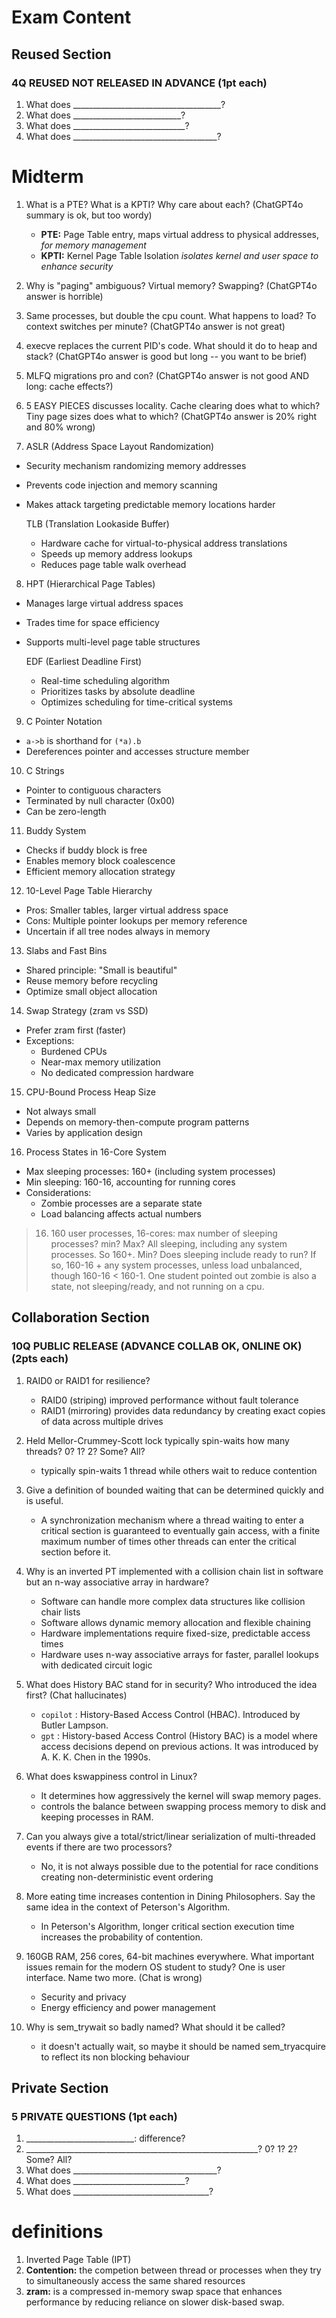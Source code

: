 # Exam Content

## Reused Section 
### 4Q REUSED NOT RELEASED IN ADVANCE (1pt each)
1. What does _____________________________________?
2. What does ___________________________?
3. What does ____________________________?
4. What does ____________________________________?

# Midterm 

1.  What is a PTE?  What is a KPTI?  Why care about each?
        (ChatGPT4o summary is ok, but too wordy)
    - **PTE:** Page Table entry, maps virtual address to physical addresses, *for memory management*
    - **KPTI:** Kernel Page Table Isolation *isolates kernel and user space to enhance security*
2.  Why is "paging" ambiguous?  Virtual memory?  Swapping?
        (ChatGPT4o answer is horrible)
3.  Same processes, but double the cpu count.  What happens to load?  To context switches per minute?
        (ChatGPT4o answer is not great)
4.  execve replaces the current PID's code.  What should it do to heap and stack?
        (ChatGPT4o answer is good but long -- you want to be brief)
5.  MLFQ migrations pro and con?
        (ChatGPT4o answer is not good AND long:  cache effects?)
6.  5 EASY PIECES discusses locality.  Cache clearing does what to which?  Tiny page sizes does what to which?
        (ChatGPT4o answer is 20% right and 80% wrong)



7. ASLR (Address Space Layout Randomization)
- Security mechanism randomizing memory addresses
- Prevents code injection and memory scanning
- Makes attack targeting predictable memory locations harder

    TLB (Translation Lookaside Buffer)
    - Hardware cache for virtual-to-physical address translations
    - Speeds up memory address lookups
    - Reduces page table walk overhead

8. HPT (Hierarchical Page Tables)
- Manages large virtual address spaces
- Trades time for space efficiency
- Supports multi-level page table structures

    EDF (Earliest Deadline First)
    - Real-time scheduling algorithm
    - Prioritizes tasks by absolute deadline
    - Optimizes scheduling for time-critical systems

9. C Pointer Notation
- `a->b` is shorthand for `(*a).b`
- Dereferences pointer and accesses structure member

10. C Strings
- Pointer to contiguous characters
- Terminated by null character (0x00)
- Can be zero-length

11. Buddy System
- Checks if buddy block is free
- Enables memory block coalescence
- Efficient memory allocation strategy

12. 10-Level Page Table Hierarchy
- Pros: Smaller tables, larger virtual address space
- Cons: Multiple pointer lookups per memory reference
- Uncertain if all tree nodes always in memory

13. Slabs and Fast Bins
- Shared principle: "Small is beautiful"
- Reuse memory before recycling
- Optimize small object allocation

14. Swap Strategy (zram vs SSD)
- Prefer zram first (faster)
- Exceptions: 
  - Burdened CPUs
  - Near-max memory utilization
  - No dedicated compression hardware

15. CPU-Bound Process Heap Size
- Not always small
- Depends on memory-then-compute program patterns
- Varies by application design

16. Process States in 16-Core System
- Max sleeping processes: 160+ (including system processes)
- Min sleeping: 160-16, accounting for running cores
- Considerations:
  - Zombie processes are a separate state
  - Load balancing affects actual numbers

> 16. 160 user processes, 16-cores:  max number of sleeping processes?  min?
Max?  All sleeping, including any system processes.  So 160+.  Min?  Does sleeping include ready to run?  If so, 160-16 + any system processes, unless load unbalanced, though 160-16 < 160-1.  One student pointed out zombie is also a state, not sleeping/ready, and not running on a cpu.


## Collaboration Section
### 10Q PUBLIC RELEASE (ADVANCE COLLAB OK, ONLINE OK) (2pts each)
1. RAID0 or RAID1 for resilience?
    - RAID0 (striping) improved performance without fault tolerance
    - RAID1 (mirroring) provides data redundancy by creating exact copies of data across multiple drives
2. Held Mellor-Crummey-Scott lock typically spin-waits how many threads? 0? 1? 2? Some? All?
    - typically spin-waits 1 thread while others wait to reduce contention
3. Give a definition of bounded waiting that can be determined quickly and is useful.
    - A synchronization mechanism where a thread waiting to enter a critical section is guaranteed to eventually gain access, with a finite maximum number of times other threads can enter the critical section before it.
4. Why is an inverted PT implemented with a collision chain list in software but an n-way associative array in hardware?
    - Software can handle more complex data structures like collision chair lists
    -  Software allows dynamic memory allocation and flexible chaining
    - Hardware implementations require fixed-size, predictable access times
    - Hardware uses n-way associative arrays for faster, parallel lookups with dedicated circuit logic

5. What does History BAC stand for in security? Who introduced the idea first? (Chat hallucinates)
    - `copilot` : History-Based Access Control (HBAC). Introduced by Butler Lampson. 
    - `gpt` : History-based Access Control (History BAC) is a model where access decisions depend on previous actions. It was introduced by A. K. K. Chen in the 1990s.
6. What does kswappiness control in Linux?
    - It determines how aggressively the kernel will swap memory pages.
    -  controls the balance between swapping process memory to disk and keeping processes in RAM.
    
7. Can you always give a total/strict/linear serialization of multi-threaded events if there are two processors?
    - No, it is not always possible due to the potential for race conditions creating non-deterministic event ordering

8. More eating time increases contention in Dining Philosophers. Say the same idea in the context of Peterson's Algorithm.
    - In Peterson's Algorithm, longer critical section execution time increases the probability of contention.

9. 160GB RAM, 256 cores, 64-bit machines everywhere. What important issues remain for the modern OS student to study? One is user interface. Name two more. (Chat is wrong)
    - Security and privacy
    - Energy efficiency and power management
10. Why is sem_trywait so badly named? What should it be called?
    - it doesn't actually wait, so maybe it should be named sem_tryacquire to reflect its non blocking behaviour

## Private Section
### 5 PRIVATE QUESTIONS (1pt each)
1. ___________________________: difference?
2. __________________________________________________________? 0? 1? 2? Some? All?
3. What does ____________________________________?
4. What does ____________________________?
5. What does __________________________________?

# definitions
1. Inverted Page Table (IPT)
2. **Contention:** the competion between thread or processes when they try to simultaneously access the same shared resources
3. **zram:** is a compressed in-memory swap space that enhances performance by reducing reliance on slower disk-based swap.
